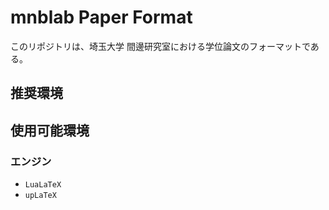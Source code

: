 # mnblab Paper Format

このリポジトリは、埼玉大学 間邊研究室における学位論文のフォーマットである。

## 推奨環境

## 使用可能環境

### エンジン

- `LuaLaTeX`
- `upLaTeX`
